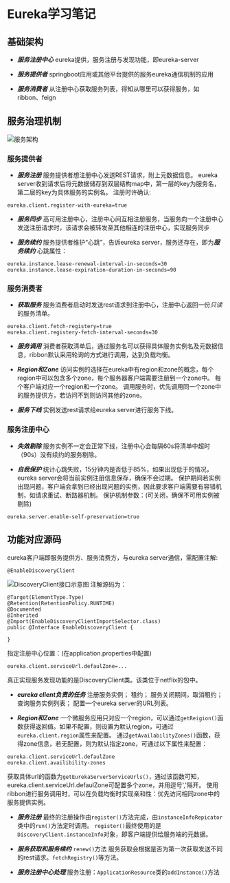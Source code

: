 # Eureka学习笔记

## 基础架构
- ***服务注册中心***
eureka提供，服务注册与发现功能，即eureka-server

- ***服务提供者***
springboot应用或其他平台提供的服务eureka通信机制的应用

- ***服务消费者***
从注册中心获取服务列表，得知从哪里可以获得服务，如ribbon、feign

## 服务治理机制

![服务架构](./assets/eureka架构.png)

### 服务提供者
- ***服务注册***
服务提供者想注册中心发送REST请求，附上元数据信息。 
eureka server收到请求后将元数据储存到双层结构map中，第一层的key为服务名，第二层的key为具体服务的实例名。
注册时许确认:
```
eureka.client.register-with-eureka=true
```

- ***服务同步***
高可用注册中心，注册中心间互相注册服务，当服务向一个注册中心发送注册请求时，该请求会被转发至其他相连的注册中心，实现服务同步

- ***服务续约***
服务提供者维护“心跳”，告诉eureka server，服务还存在，即为***服务续约***
心跳属性：
```
eureka.instance.lease-renewal-interval-in-seconds=30
eureka.instance.lease-expiration-duration-in-seconds=90
```

### 服务消费者
- ***获取服务***
服务消费者启动时发送rest请求到注册中心，注册中心返回一份*只读*的服务清单。
```
eureka.client.fetch-registery=true
eureka.client.registery-fetch-interval-seconds=30
```

- ***服务调用***
消费者获取清单后，通过服务名可以获得具体服务实例名及元数据信息，ribbon默认采用轮询的方式进行调用，达到负载均衡。

- ***Region和Zone***
访问实例的选择在eureka中有region和zone的概念，每个region中可以包含多个zone，每个服务器客户端需要注册到一个zone中。
每个客户端对应一个region和一个zone。
调用服务时，优先调用同一个zone中的服务提供方，若访问不到则访问其他的zone。

- ***服务下线***
实例发送rest请求给eureka server进行服务下线。

### 服务注册中心
- ***失效剔除***
服务实例不一定会正常下线，注册中心会每隔60s将清单中超时（90s）没有续约的服务剔除。

- ***自我保护***
统计心跳失败，15分钟内是否低于85%，如果出现低于的情况，eureka server会将当前实例注册信息保存，确保不会过期。
保护期间若实例出现问题，客户端会拿到已经出现问题的实例，因此要求客户端需要有容错机制，如请求重试、断路器机制。
保护机制参数：(可关闭，确保不可用实例被剔除)
```
eureka.server.enable-self-preservation=true
```

## 功能对应源码

eureka客户端即服务提供方、服务消费方，与eureka server通信，需配置注解:
```
@EnableDiscoveryClient
```
![DiscoveryClient接口示意图](./assets/WX20210708-155709@2x.png)
注解源码为：
```
@Target(ElementType.Type)
@Retention(RetentionPolicy.RUNTIME)
@Documented
@Inherited
@Import(EnableDiscoveryClientImportSelector.class)
public @Interface EnableDiscoveryClient {

}
```
指定注册中心位置：(在application.properties中配置)
```
eureka.client.serviceUrl.defaulZone=...
```
真正实现服务发现功能的是DiscoveryClient类。该类位于netflix的包中。

- ***eureka client负责的任务***
注册服务实例；
租约；
服务关闭期间，取消租约；
查询服务实例列表；
配置一个eureka server的URL列表。

- ***Region和Zone***
一个微服务应用只对应一个region，可以通过```getReigion()```函数获得返回值。如果不配置，则设置为默认region，可通过```eureka.client.region```属性来配置。
通过```getAvailabilityZones()```函数，获得zone信息，若无配置，则为默认指定zone，可通过以下属性来配置：
```
eureka.client.serviceUrl.defaulZone
eureka.client.availibility-zones
```
获取具体url的函数为```getEurekaServerServiceUrls()```，通过该函数可知，eureka.client.serviceUrl.defaulZone可配置多个zone，并用逗号','隔开。
使用ribbon进行服务调用时，可以在负载均衡时实现亲和性：优先访问相同zone中的服务提供实例。

- ***服务注册***
最终的注册操作由```register()```方法完成，由```instanceInfoRepicator```类中的```run()```方法定时调用。
```register()```最终使用的是```DiscoveryClient.instanceInfo```对象，即客户端提供给服务端的元数据。

- ***服务获取和服务续约***
```renew()```方法
服务获取会根据是否为第一次获取发送不同的rest请求。```fetchRegistry()```等方法。

- ***服务注册中心处理***
服务注册：```ApplicationResource```类的```addInstance()```方法